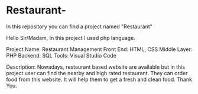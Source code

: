 # Restaurant-
In this repository you can find a project named "Restaurant"

Hello Sir/Madam,
In this project I used php language.

Project Name: Restaurant Management
Front End: HTML, CSS
Middle Layer: PHP
Backend: SQL
Tools: Visual Studio Code

Description:
        Nowadays, restaurant based website are available but in this project user can find the nearby and high rated restaurant. They can order food from this website. It will help them to get a fresh and clean food. Thank You.
